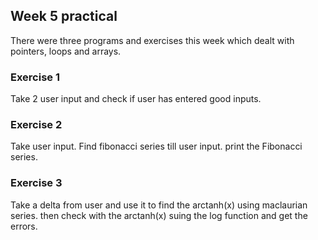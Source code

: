 ## Week 5 practical

There were three programs and exercises this week which dealt with pointers, loops and arrays.

### Exercise 1
Take 2 user input and check if user has entered good inputs.

### Exercise 2
Take user input.
Find fibonacci series till user input.
print the Fibonacci series.

### Exercise 3
Take a delta from user and use it to find the 
arctanh(x) using maclaurian series.
then check with the 
arctanh(x) suing the log function and get the errors.